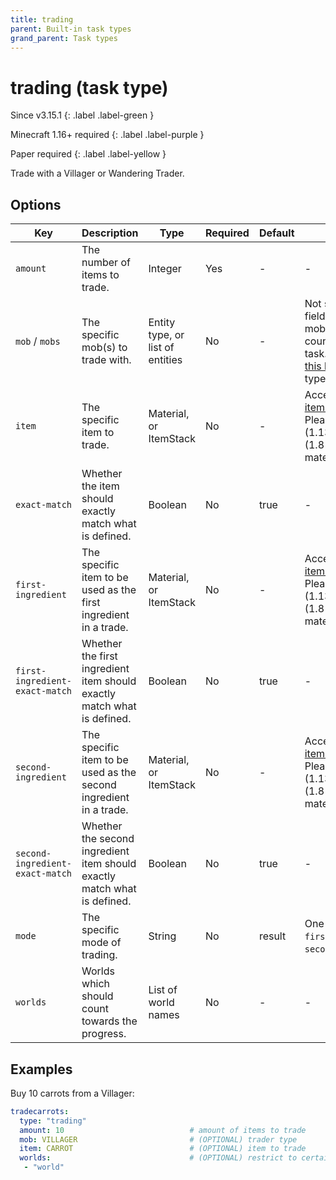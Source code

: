 ```yaml
---
title: trading
parent: Built-in task types
grand_parent: Task types
---
```


# trading (task type)

Since v3.15.1
{: .label .label-green }

Minecraft 1.16+ required
{: .label .label-purple }

Paper required
{: .label .label-yellow }

Trade with a Villager or Wandering Trader.

## Options

| Key                             | Description                                                              | Type                             | Required | Default | Notes                                                                                                                                                                                                                                                                        |
|---------------------------------|--------------------------------------------------------------------------|----------------------------------|----------|---------|------------------------------------------------------------------------------------------------------------------------------------------------------------------------------------------------------------------------------------------------------------------------------|
| `amount`                        | The number of items to trade.                                            | Integer                          | Yes      | \-      | \-                                                                                                                                                                                                                                                                           |
| `mob` / `mobs`                  | The specific mob(s) to trade with.                                       | Entity type, or list of entities | No       | \-      | Not specifying this field will allow all mob types to count towards the task. Please see [this list](https://hub.spigotmc.org/javadocs/bukkit/org/bukkit/entity/EntityType.html) for entity types.                                                                           |
| `item`                          | The specific item to trade.                                              | Material, or ItemStack           | No       | \-      | Accepts standard [item definition](../configuration/defining-items). Please see [this list](https://hub.spigotmc.org/javadocs/bukkit/org/bukkit/Material.html) (1.13+) or [this list](https://helpch.at/docs/1.12.2/org/bukkit/Material.html) (1.8-1.12) for material names. |
| `exact-match`                   | Whether the item should exactly match what is defined.                   | Boolean                          | No       | true    | \-                                                                                                                                                                                                                                                                           |
| `first-ingredient`              | The specific item to be used as the first ingredient in a trade.         | Material, or ItemStack           | No       | \-      | Accepts standard [item definition](../configuration/defining-items). Please see [this list](https://hub.spigotmc.org/javadocs/bukkit/org/bukkit/Material.html) (1.13+) or [this list](https://helpch.at/docs/1.12.2/org/bukkit/Material.html) (1.8-1.12) for material names. |
| `first-ingredient-exact-match`  | Whether the first ingredient item should exactly match what is defined.  | Boolean                          | No       | true    | \-                                                                                                                                                                                                                                                                           |
| `second-ingredient`             | The specific item to be used as the second ingredient in a trade.        | Material, or ItemStack           | No       | \-      | Accepts standard [item definition](../configuration/defining-items). Please see [this list](https://hub.spigotmc.org/javadocs/bukkit/org/bukkit/Material.html) (1.13+) or [this list](https://helpch.at/docs/1.12.2/org/bukkit/Material.html) (1.8-1.12) for material names. |
| `second-ingredient-exact-match` | Whether the second ingredient item should exactly match what is defined. | Boolean                          | No       | true    | \-                                                                                                                                                                                                                                                                           |
| `mode`                          | The specific mode of trading.                                            | String                           | No       | result  | One of: `result`, `first_ingredient`, `second_ingredient`.                                                                                                                                                                                                                   |
| `worlds`                        | Worlds which should count towards the progress.                          | List of world names              | No       | \-      | \-                                                                                                                                                                                                                                                                           |

## Examples

Buy 10 carrots from a Villager:

``` yaml
tradecarrots:
  type: "trading"
  amount: 10                            # amount of items to trade
  mob: VILLAGER                         # (OPTIONAL) trader type
  item: CARROT                          # (OPTIONAL) item to trade
  worlds:                               # (OPTIONAL) restrict to certain worlds
   - "world"
```
